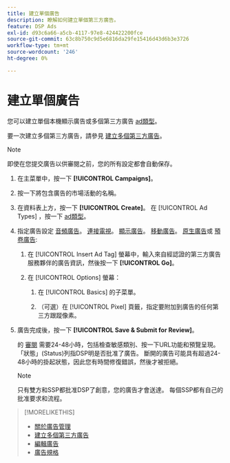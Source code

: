 ```yaml
---
title: 建立單個廣告
description: 瞭解如何建立單個第三方廣告。
feature: DSP Ads
exl-id: d93c6a66-a5cb-4117-97e8-424422200fce
source-git-commit: 63c8b750c9d5e6816da29fe15416d43d6b3e3726
workflow-type: tm+mt
source-wordcount: '246'
ht-degree: 0%

---
```


# 建立單個廣告

您可以建立單個本機顯示廣告或多個第三方廣告 [ad類型](ad-about.md#ad-types)。

要一次建立多個第三方廣告，請參見 [建立多個第三方廣告](ad-create-multiple.md)。

>[!NOTE]
>
>即使在您提交廣告以供審閱之前，您的所有設定都會自動保存。

1. 在主菜單中，按一下 **[!UICONTROL Campaigns]**。

1. 按一下將包含廣告的市場活動的名稱。

1. 在資料表上方，按一下 **[!UICONTROL Create]**。 在 [!UICONTROL Ad Types] ，按一下 [ad類型](ad-about.md#ad-types)。

1. 指定廣告設定 [音頻廣告](ad-settings-audio.md)。 [連接電視](ad-settings-connected-tv.md)。 [顯示廣告](ad-settings-display.md)。 [移動廣告](ad-settings-mobile.md)。 [原生廣告](ad-settings-native.md)或 [預卷廣告](ad-settings-pre-roll.md):

   1. 在 [!UICONTROL Insert Ad Tag] 螢幕中，輸入來自經認證的第三方廣告服務夥伴的廣告資訊，然後按一下 **[!UICONTROL Go]**。

   1. 在 [!UICONTROL Options] 螢幕：

      1. 在 [!UICONTROL Basics] 的子菜單。

      1. （可選）在 [!UICONTROL Pixel] 頁籤，指定要附加到廣告的任何第三方跟蹤像素。

1. 廣告完成後，按一下 **[!UICONTROL Save & Submit for Review]**。

   的 [審閱](ad-about.md) 需要24-48小時，包括檢查敏感類別、按一下URL功能和預覽呈現。 「狀態」(Status)列指DSP明是否批准了廣告。 斷開的廣告可能具有超過24-48小時的掛起狀態，因此您有時間修復錯誤，然後才被拒絕。

   >[!NOTE]
   >
   >只有雙方和SSP都批准DSP了創意，您的廣告才會送達。 每個SSP都有自己的批准要求和流程。

>[!MORELIKETHIS]
>
>* [關於廣告管理](ad-about.md)
>* [建立多個第三方廣告](ad-create-multiple.md)
>* [編輯廣告](ad-edit.md)
>* [廣告規格](/help/dsp/assets/ad-specs.pdf)

